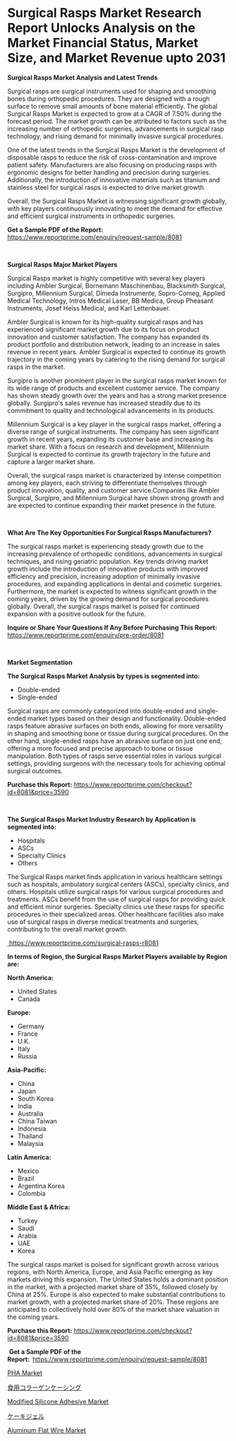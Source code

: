 <p><h1>Surgical Rasps Market Research Report Unlocks Analysis on the Market Financial Status, Market Size, and Market Revenue upto 2031</h1></p><p><strong>Surgical Rasps Market Analysis and Latest Trends</strong></p>
<p><p>Surgical rasps are surgical instruments used for shaping and smoothing bones during orthopedic procedures. They are designed with a rough surface to remove small amounts of bone material efficiently. The global Surgical Rasps Market is expected to grow at a CAGR of 7.50% during the forecast period. The market growth can be attributed to factors such as the increasing number of orthopedic surgeries, advancements in surgical rasp technology, and rising demand for minimally invasive surgical procedures.</p><p>One of the latest trends in the Surgical Rasps Market is the development of disposable rasps to reduce the risk of cross-contamination and improve patient safety. Manufacturers are also focusing on producing rasps with ergonomic designs for better handling and precision during surgeries. Additionally, the introduction of innovative materials such as titanium and stainless steel for surgical rasps is expected to drive market growth.</p><p>Overall, the Surgical Rasps Market is witnessing significant growth globally, with key players continuously innovating to meet the demand for effective and efficient surgical instruments in orthopedic surgeries.</p></p>
<p><strong>Get a Sample PDF of the Report:&nbsp;</strong> <a href="https://www.reportprime.com/enquiry/request-sample/8081">https://www.reportprime.com/enquiry/request-sample/8081</a></p>
<p>&nbsp;</p>
<p><strong>Surgical Rasps Major Market Players</strong></p>
<p><p>Surgical Rasps market is highly competitive with several key players including Ambler Surgical, Bornemann Maschinenbau, Blacksmith Surgical, Surgipro, Millennium Surgical, Dimeda Instrumente, Sopro-Comeg, Applied Medical Technology, Intros Medical Laser, BB Medica, Group Pheasant Instruments, Josef Heiss Medical, and Karl Lettenbauer.</p><p>Ambler Surgical is known for its high-quality surgical rasps and has experienced significant market growth due to its focus on product innovation and customer satisfaction. The company has expanded its product portfolio and distribution network, leading to an increase in sales revenue in recent years. Ambler Surgical is expected to continue its growth trajectory in the coming years by catering to the rising demand for surgical rasps in the market.</p><p>Surgipro is another prominent player in the surgical rasps market known for its wide range of products and excellent customer service. The company has shown steady growth over the years and has a strong market presence globally. Surgipro's sales revenue has increased steadily due to its commitment to quality and technological advancements in its products.</p><p>Millennium Surgical is a key player in the surgical rasps market, offering a diverse range of surgical instruments. The company has seen significant growth in recent years, expanding its customer base and increasing its market share. With a focus on research and development, Millennium Surgical is expected to continue its growth trajectory in the future and capture a larger market share.</p><p>Overall, the surgical rasps market is characterized by intense competition among key players, each striving to differentiate themselves through product innovation, quality, and customer service.Companies like Ambler Surgical, Surgipro, and Millennium Surgical have shown strong growth and are expected to continue expanding their market presence in the future.</p></p>
<p>&nbsp;</p>
<p><strong>What Are The Key Opportunities For Surgical Rasps Manufacturers?</strong></p>
<p><p>The surgical rasps market is experiencing steady growth due to the increasing prevalence of orthopedic conditions, advancements in surgical techniques, and rising geriatric population. Key trends driving market growth include the introduction of innovative products with improved efficiency and precision, increasing adoption of minimally invasive procedures, and expanding applications in dental and cosmetic surgeries. Furthermore, the market is expected to witness significant growth in the coming years, driven by the growing demand for surgical procedures globally. Overall, the surgical rasps market is poised for continued expansion with a positive outlook for the future.</p></p>
<p><strong>Inquire or Share Your Questions If Any Before Purchasing This Report:</strong> <a href="https://www.reportprime.com/enquiry/pre-order/8081">https://www.reportprime.com/enquiry/pre-order/8081</a></p>
<p>&nbsp;</p>
<p><strong>Market Segmentation</strong></p>
<p><strong>The Surgical Rasps Market Analysis by types is segmented into:</strong></p>
<p><ul><li>Double-ended</li><li>Single-ended</li></ul></p>
<p><p>Surgical rasps are commonly categorized into double-ended and single-ended market types based on their design and functionality. Double-ended rasps feature abrasive surfaces on both ends, allowing for more versatility in shaping and smoothing bone or tissue during surgical procedures. On the other hand, single-ended rasps have an abrasive surface on just one end, offering a more focused and precise approach to bone or tissue manipulation. Both types of rasps serve essential roles in various surgical settings, providing surgeons with the necessary tools for achieving optimal surgical outcomes.</p></p>
<p><strong>Purchase this Report:&nbsp;</strong><a href="https://www.reportprime.com/checkout?id=8081&price=3590">https://www.reportprime.com/checkout?id=8081&price=3590</a></p>
<p>&nbsp;</p>
<p><strong>The Surgical Rasps Market Industry Research by Application is segmented into:</strong></p>
<p><ul><li>Hospitals</li><li>ASCs</li><li>Specialty Clinics</li><li>Others</li></ul></p>
<p><p>The Surgical Rasps market finds application in various healthcare settings such as hospitals, ambulatory surgical centers (ASCs), specialty clinics, and others. Hospitals utilize surgical rasps for various surgical procedures and treatments. ASCs benefit from the use of surgical rasps for providing quick and efficient minor surgeries. Specialty clinics use these rasps for specific procedures in their specialized areas. Other healthcare facilities also make use of surgical rasps in diverse medical treatments and surgeries, contributing to the overall market growth.</p></p>
<p><a href="https://www.reportprime.com/surgical-rasps-r8081">&nbsp;https://www.reportprime.com/surgical-rasps-r8081</a></p>
<p><strong>In terms of Region, the Surgical Rasps Market Players available by Region are:</strong></p>
<p>
    <p> <strong> North America: </strong>
        <ul>
            <li>United States</li>
            <li>Canada</li>
        </ul>
        </p> 
    <p> <strong> Europe: </strong>
        <ul>
            <li>Germany</li>
            <li>France</li>
            <li>U.K.</li>
            <li>Italy</li>
            <li>Russia</li>
        </ul>
        </p> 
    <p> <strong> Asia-Pacific: </strong>
        <ul>
            <li>China</li>
            <li>Japan</li>
            <li>South Korea</li>
            <li>India</li>
            <li>Australia</li>
            <li>China Taiwan</li>
            <li>Indonesia</li>
            <li>Thailand</li>
            <li>Malaysia</li>
        </ul>
        </p> 
    <p> <strong> Latin America: </strong>
        <ul>
            <li>Mexico</li>
            <li>Brazil</li>
            <li>Argentina Korea</li>
            <li>Colombia</li>
        </ul>
        </p> 
    <p> <strong> Middle East & Africa: </strong>
        <ul>
            <li>Turkey</li>
            <li>Saudi</li>
            <li>Arabia</li>
            <li>UAE</li>
            <li>Korea</li>
        </ul>
    </p>
    </p>
<p><p>The surgical rasps market is poised for significant growth across various regions, with North America, Europe, and Asia Pacific emerging as key markets driving this expansion. The United States holds a dominant position in the market, with a projected market share of 35%, followed closely by China at 25%. Europe is also expected to make substantial contributions to market growth, with a projected market share of 20%. These regions are anticipated to collectively hold over 80% of the market share valuation in the coming years.</p></p>
<p><strong>Purchase this Report: </strong><a href="https://www.reportprime.com/checkout?id=8081&price=3590">https://www.reportprime.com/checkout?id=8081&price=3590</a></p>
<p>&nbsp;<strong>Get a Sample PDF of the Report:&nbsp;&nbsp;</strong><a href="https://www.reportprime.com/enquiry/request-sample/8081">https://www.reportprime.com/enquiry/request-sample/8081</a></p>
<p><strong></strong></p>
<p><p><a href="https://issuu.com/reportprime-2/docs/pha-market-size-2030.pptx">PHA Market</a></p><p><a href="https://github.com/xemfu2379520/Market-Research-Report-List-1/blob/main/987925731705.md">食用コラーゲンケーシング</a></p><p><a href="https://www.linkedin.com/pulse/modified-silicone-adhesive-market-size-share-amp-trends-analysis-gagpf?trackingId=N7qteXFO1koB3b8mNcjouA%3D%3D">Modified Silicone Adhesive Market</a></p><p><a href="https://github.com/bucuel854722/Market-Research-Report-List-1/blob/main/296488231738.md">ケーキジェル</a></p><p><a href="https://issuu.com/reportprime-2/docs/aluminum-flat-wire-market-size-2030.pptx">Aluminum Flat Wire Market</a></p></p>